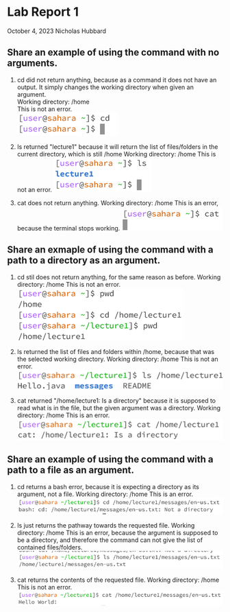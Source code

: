 # __Lab Report 1__
October 4, 2023
Nicholas Hubbard

## Share an example of using the command with no arguments.
    
1. cd did not return anything, because as a command it does not have an output. It simply changes the working directory when given an argument.     
Working directory: /home   
This is not an error.   
![Image](s1.png)
    
2. ls returned "lecture1" because it will return the list of files/folders in the current directory, which is still /home
Working directory: /home
This is not an error.
![Image](s2.png)
    
3. cat does not return anything.
Working directory: /home
This is an error, because the terminal stops working.
![Image](s3.png)

## Share an exmaple of using the command with a path to a directory as an argument.

1. cd stil does not return anything, for the same reason as before.
Working directory: /home
This is not an error.
![Image](s4.png)

2. ls returned the list of files and folders within /home, because that was the selected working directory.
Working directory: /home
This is not an error.
![Image](s5.png)

3. cat returned "/home/lecture1: Is a directory" because it is supposed to read what is in the file, but the given argument was a directory.
Working directory: /home
This is an error.
![Image](s6.png)

## Share an example of using the command with a path to a file as an argument.

1. cd returns a bash error, because it is expecting a directory as its argument, not a file.
Working directory: /home
This is an error.
![Image](s7.png)

2. ls just returns the pathway towards the requested file.
Working directory: /home
This is an error, because the argument is supposed to be a directory, and therefore the command can not give the list of contained files/folders.
![Image](s8.png)

3. cat returns the contents of the requested file.
Working directory: /home
This is not an error.
![Image](s9.png)
